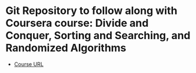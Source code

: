 # Git Repository to follow along with Coursera course: Divide and Conquer, Sorting and Searching, and Randomized Algorithms

* [Course URL](https://www.coursera.org/learn/algorithms-divide-conquer)
